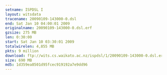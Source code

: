 ```yaml
---
setname: ISPDSL I
layout: witsdata
tracename: 20090109-143000-0.dsl
end: Sat Jan 10 04:00:01 2009
originalname: 20090109-143000-0.dsl.erf
gzsize: 275 MB
len: 0:30:00
start: Sat Jan 10 03:30:01 2009
totalwirelen: 4,855 MB
pkts: 9 million
download: ftp://wits.cs.waikato.ac.nz/ispdsl/1/20090109-143000-0.dsl.erf.gz
size: 690 MB
md5: 1d359ea8501d95fcec919192a7e9dd96
---
```

